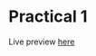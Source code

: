 # Practical 1

Live preview [here](https://ravitej2005.github.io/HTML_CSS_Practicals/Practical%204/)
